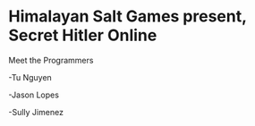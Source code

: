 # Himalayan Salt Games present, **Secret Hitler Online**

Meet the Programmers

-Tu Nguyen

-Jason Lopes

-Sully Jimenez